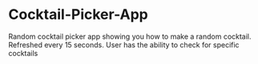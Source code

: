 # Cocktail-Picker-App
Random cocktail picker app showing you how to make a random cocktail. Refreshed every 15 seconds. User has the ability to check for specific cocktails

